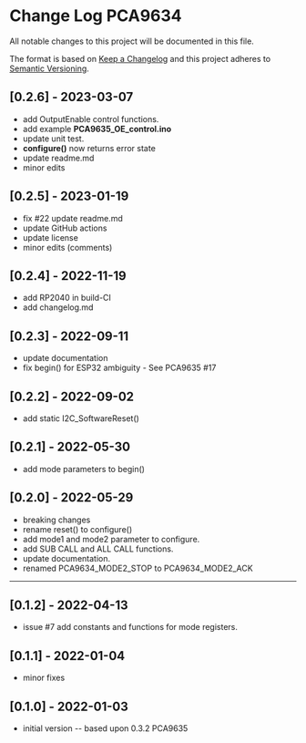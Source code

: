 # Change Log PCA9634

All notable changes to this project will be documented in this file.

The format is based on [Keep a Changelog](http://keepachangelog.com/)
and this project adheres to [Semantic Versioning](http://semver.org/).


## [0.2.6] - 2023-03-07
- add OutputEnable control functions.
- add example **PCA9635_OE_control.ino**
- update unit test.
- **configure()** now returns error state
- update readme.md
- minor edits


## [0.2.5] - 2023-01-19
- fix #22 update readme.md
- update GitHub actions
- update license
- minor edits (comments)

## [0.2.4] - 2022-11-19
- add RP2040 in build-CI
- add changelog.md

## [0.2.3] - 2022-09-11
- update documentation
- fix begin() for ESP32 ambiguity - See PCA9635 #17

## [0.2.2] - 2022-09-02
- add static I2C_SoftwareReset()

## [0.2.1] - 2022-05-30
- add mode parameters to begin()

## [0.2.0] - 2022-05-29
- breaking changes
- rename reset() to configure()
- add mode1 and mode2 parameter to configure.
- add SUB CALL and ALL CALL functions.
- update documentation.
- renamed PCA9634_MODE2_STOP to PCA9634_MODE2_ACK

----

## [0.1.2] - 2022-04-13
- issue #7 add constants and functions for mode registers.

## [0.1.1] - 2022-01-04
- minor fixes

## [0.1.0] - 2022-01-03
- initial version -- based upon 0.3.2 PCA9635

